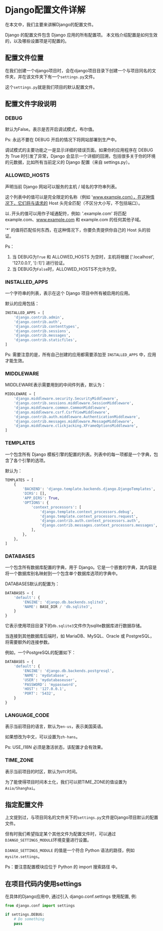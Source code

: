 # Django配置文件详解

在本文中，我们主要来讲解Django的配置文件。

Django 的配置文件包含 Django 应用的所有配置项。
本文档介绍配置是如何生效的，以及哪些设置项是可配置的。

## 配置文件位置

在我们创建一个django项目时，会在django项目目录下创建一个与项目同名的文件夹，并在该文件夹下有一个`settings.py`文件。

这个`settings.py`就是我们项目的默认配置文件。

## 配置文件字段说明

### DEBUG

默认为False。表示是否开启调试模式，布尔值。

Ps: 永远不要在 DEBUG 开启的情况下将网站部署到生产中。

调试模式的主要功能之一是显示详细的错误页面。如果你的应用程序在 DEBUG 为 True 时引发了异常，Django 会显示一个详细的回溯，包括很多关于你的环境的元数据，比如所有当前定义的 Django 配置（来自 settings.py）。

### ALLOWED_HOSTS

声明当前 Django 网站可以服务的主机 / 域名的字符串列表。

这个列表中的值可以是完全限定的名称（例如 'www.example.com），在这种情况下，它们将与请求的 Host 头完全匹配（不区分大小写，不包括端口）。

以`.`开头的值可以用作子域通配符，例如: '.example.com' 将匹配 example.com、www.example.com 和 example.com 的任何其他子域。

'*' 的值将匹配任何东西，在这种情况下，你要负责提供你自己的 Host 头的验证。

Ps：

1. 当 DEBUG为`True` 和 ALLOWED_HOSTS 为空时，主机将根据 ['.localhost', '127.0.0.1', '[::1]'] 进行验证。
2. 当 DEBUG为`False`时，ALLOWED_HOSTS不允许为空。

### INSTALLED_APPS

一个字符串的列表，表示在这个 Django 项目中所有被启用的应用。

默认的应用包括：

```python
INSTALLED_APPS = [
    'django.contrib.admin',
    'django.contrib.auth',
    'django.contrib.contenttypes',
    'django.contrib.sessions',
    'django.contrib.messages',
    'django.contrib.staticfiles',
]
```

Ps: 需要注意的是，所有自己创建的应用都需要添加至 `INSTALLED_APPS` 中，应用才能生效。


### MIDDLEWARE

MIDDLEWARE表示需要用到的中间件列表，默认为：

```python
MIDDLEWARE = [
    'django.middleware.security.SecurityMiddleware',
    'django.contrib.sessions.middleware.SessionMiddleware',
    'django.middleware.common.CommonMiddleware',
    'django.middleware.csrf.CsrfViewMiddleware',
    'django.contrib.auth.middleware.AuthenticationMiddleware',
    'django.contrib.messages.middleware.MessageMiddleware',
    'django.middleware.clickjacking.XFrameOptionsMiddleware',
]
```


### TEMPLATES

一个包含所有 Django 模板引擎的配置的列表。列表中的每一项都是一个字典，包含了各个引擎的选项。

默认为：

```python
TEMPLATES = [
    {
        'BACKEND': 'django.template.backends.django.DjangoTemplates',
        'DIRS': [],
        'APP_DIRS': True,
        'OPTIONS': {
            'context_processors': [
                'django.template.context_processors.debug',
                'django.template.context_processors.request',
                'django.contrib.auth.context_processors.auth',
                'django.contrib.messages.context_processors.messages',
            ],
        },
    },
]
```


### DATABASES

一个包含所有数据库配置的字典，用于 Django。它是一个嵌套的字典，其内容是将一个数据库别名映射到一个包含单个数据库选项的字典中。

DATABASES默认的配置为：

```python
DATABASES = {
    'default': {
        'ENGINE': 'django.db.backends.sqlite3',
        'NAME': BASE_DIR / 'db.sqlite3',
    }
}
```

它表示使用项目目录下的`db.sqlite3`文件作为sqlite数据库进行数据存储。

当连接到其他数据库后端时，如 MariaDB、MySQL、Oracle 或 PostgreSQL，将需要额外的连接参数。

例如，一个PostgreSQL的配置如下：

```python
DATABASES = {
    'default': {
        'ENGINE': 'django.db.backends.postgresql',
        'NAME': 'mydatabase',
        'USER': 'mydatabaseuser',
        'PASSWORD': 'mypassword',
        'HOST': '127.0.0.1',
        'PORT': '5432',
    }
}
```

### LANGUAGE_CODE

表示当前项目的语言，默认为`en-us`，表示美国英语。

如果想改为中文，可以设置为`zh-hans`。

Ps: USE_I18N 必须是激活状态，该配置才会有效果。


### TIME_ZONE

表示当前项目的时区，默认为`UTC`时间。

为了能使得项目时间本土化，我们可以把TIME_ZONE的值设置为`Asia/Shanghai`。


## 指定配置文件

上文提到过，与项目同名的文件夹下的`settings.py`文件是Django项目默认的配置文件。

但有时我们希望指定某个其他文件为配置文件时，可以通过`DJANGO_SETTINGS_MODULE`环境变量进行设置。

`DJANGO_SETTINGS_MODULE` 的值是一个符合 Python 语法的路径，例如 `mysite.settings`。

Ps：要注意配置模块应位于 Python 的 import 搜索路径 中。

## 在项目代码内使用settings

在具体的Django应用中, 通过引入 django.conf.settings 使用配置, 例:

```python
from django.conf import settings

if settings.DEBUG:
    # Do something
    pass
```
